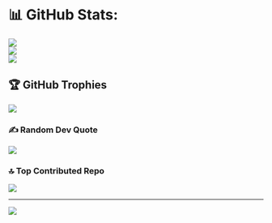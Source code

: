 # 📊 GitHub Stats:
![](https://github-readme-stats.vercel.app/api?username=srushti-4151&theme=dark&hide_border=true&include_all_commits=false&count_private=false)<br/>
![](https://github-readme-streak-stats.herokuapp.com/?user=srushti-4151&theme=dark&hide_border=true)<br/>
![](https://github-readme-stats.vercel.app/api/top-langs/?username=srushti-4151&theme=dark&hide_border=true&include_all_commits=false&count_private=false&layout=compact)

## 🏆 GitHub Trophies
![](https://github-profile-trophy.vercel.app/?username=srushti-4151&theme=default_repocard&no-frame=true&no-bg=true&margin-w=4)

### ✍️ Random Dev Quote
![](https://quotes-github-readme.vercel.app/api?type=horizontal&theme=radical)

### 🔝 Top Contributed Repo
![](https://github-contributor-stats.vercel.app/api?username=srushti-4151&limit=5&theme=dark&combine_all_yearly_contributions=true)

---
[![](https://visitcount.itsvg.in/api?id=srushti-4151&icon=0&color=0)](https://visitcount.itsvg.in)

<!-- Proudly created with GPRM ( https://gprm.itsvg.in ) -->
